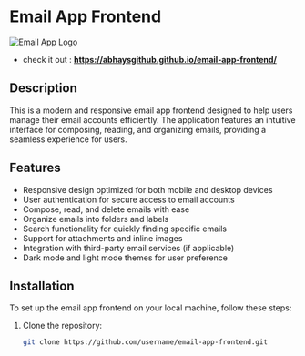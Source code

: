 # Email App Frontend

![Email App Logo](link-to-your-logo.png)
- check it out : **https://abhaysgithub.github.io/email-app-frontend/**

## Description

This is a modern and responsive email app frontend designed to help users manage their email accounts efficiently. The application features an intuitive interface for composing, reading, and organizing emails, providing a seamless experience for users.

## Features

- Responsive design optimized for both mobile and desktop devices
- User authentication for secure access to email accounts
- Compose, read, and delete emails with ease
- Organize emails into folders and labels
- Search functionality for quickly finding specific emails
- Support for attachments and inline images
- Integration with third-party email services (if applicable)
- Dark mode and light mode themes for user preference

## Installation

To set up the email app frontend on your local machine, follow these steps:

1. Clone the repository:
   ```bash
   git clone https://github.com/username/email-app-frontend.git
